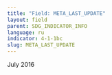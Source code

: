 ```yaml
---
title: "Field: META_LAST_UPDATE"
layout: field
parent: SDG_INDICATOR_INFO
language: ru
indicator: 4-1-1bc
slug: META_LAST_UPDATE
---
```

July 2016